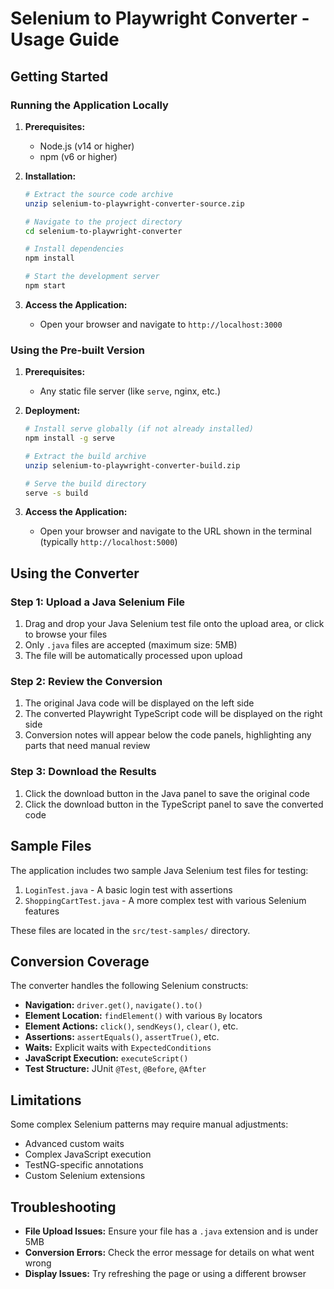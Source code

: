 # Selenium to Playwright Converter - Usage Guide

## Getting Started

### Running the Application Locally

1. **Prerequisites:**
   - Node.js (v14 or higher)
   - npm (v6 or higher)

2. **Installation:**
   ```bash
   # Extract the source code archive
   unzip selenium-to-playwright-converter-source.zip
   
   # Navigate to the project directory
   cd selenium-to-playwright-converter
   
   # Install dependencies
   npm install
   
   # Start the development server
   npm start
   ```

3. **Access the Application:**
   - Open your browser and navigate to `http://localhost:3000`

### Using the Pre-built Version

1. **Prerequisites:**
   - Any static file server (like `serve`, nginx, etc.)

2. **Deployment:**
   ```bash
   # Install serve globally (if not already installed)
   npm install -g serve
   
   # Extract the build archive
   unzip selenium-to-playwright-converter-build.zip
   
   # Serve the build directory
   serve -s build
   ```

3. **Access the Application:**
   - Open your browser and navigate to the URL shown in the terminal (typically `http://localhost:5000`)

## Using the Converter

### Step 1: Upload a Java Selenium File

1. Drag and drop your Java Selenium test file onto the upload area, or click to browse your files
2. Only `.java` files are accepted (maximum size: 5MB)
3. The file will be automatically processed upon upload

### Step 2: Review the Conversion

1. The original Java code will be displayed on the left side
2. The converted Playwright TypeScript code will be displayed on the right side
3. Conversion notes will appear below the code panels, highlighting any parts that need manual review

### Step 3: Download the Results

1. Click the download button in the Java panel to save the original code
2. Click the download button in the TypeScript panel to save the converted code

## Sample Files

The application includes two sample Java Selenium test files for testing:

1. `LoginTest.java` - A basic login test with assertions
2. `ShoppingCartTest.java` - A more complex test with various Selenium features

These files are located in the `src/test-samples/` directory.

## Conversion Coverage

The converter handles the following Selenium constructs:

- **Navigation:** `driver.get()`, `navigate().to()`
- **Element Location:** `findElement()` with various `By` locators
- **Element Actions:** `click()`, `sendKeys()`, `clear()`, etc.
- **Assertions:** `assertEquals()`, `assertTrue()`, etc.
- **Waits:** Explicit waits with `ExpectedConditions`
- **JavaScript Execution:** `executeScript()`
- **Test Structure:** JUnit `@Test`, `@Before`, `@After`

## Limitations

Some complex Selenium patterns may require manual adjustments:

- Advanced custom waits
- Complex JavaScript execution
- TestNG-specific annotations
- Custom Selenium extensions

## Troubleshooting

- **File Upload Issues:** Ensure your file has a `.java` extension and is under 5MB
- **Conversion Errors:** Check the error message for details on what went wrong
- **Display Issues:** Try refreshing the page or using a different browser
